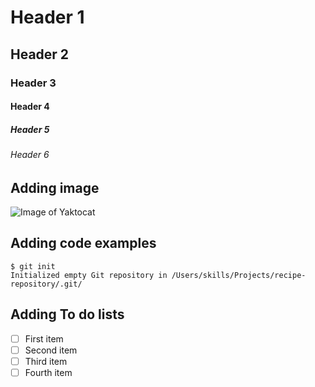 # Header 1
## Header 2 
### Header 3 
#### Header 4 
##### Header 5 
###### Header 6 

## Adding image 
![Image of Yaktocat](https://octodex.github.com/images/yaktocat.png)

## Adding code examples 
```
$ git init
Initialized empty Git repository in /Users/skills/Projects/recipe-repository/.git/
```

## Adding To do lists 
- [ ] First item
- [ ] Second item
- [ ] Third item
- [ ] Fourth item 
